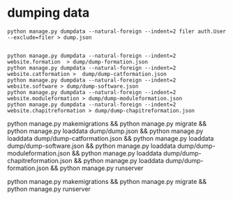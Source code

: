 # dumping data

~~~
python manage.py dumpdata --natural-foreign --indent=2 filer auth.User --exclude=filer > dump.json
~~~


~~~

python manage.py dumpdata --natural-foreign --indent=2 website.formation  > dump/dump-formation.json
python manage.py dumpdata --natural-foreign --indent=2 website.catformation >  dump/dump-catformation.json
python manage.py dumpdata --natural-foreign --indent=2 website.software > dump/dump-software.json
python manage.py dumpdata --natural-foreign --indent=2 website.moduleformation > dump/dump-moduleformation.json
python manage.py dumpdata --natural-foreign --indent=2 website.chapitreformation > dump/dump-chapitreformation.json

~~~


python manage.py makemigrations && python manage.py migrate && python manage.py loaddata dump/dump.json &&
 python manage.py loaddata  dump/dump-catformation.json && python manage.py loaddata dump/dump-software.json && python manage.py loaddata dump/dump-moduleformation.json && python manage.py loaddata dump/dump-chapitreformation.json && python manage.py loaddata dump/dump-formation.json && python manage.py runserver 


python manage.py makemigrations && python manage.py migrate && python manage.py runserver